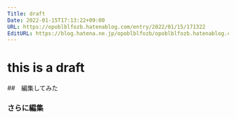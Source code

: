 ```yaml
---
Title: draft
Date: 2022-01-15T17:13:22+09:00
URL: https://opoblblfozb.hatenablog.com/entry/2022/01/15/171322
EditURL: https://blog.hatena.ne.jp/opoblblfozb/opoblblfozb.hatenablog.com/atom/entry/13574176438052988551
---
```


# this is a draft
##　編集してみた
### さらに編集
